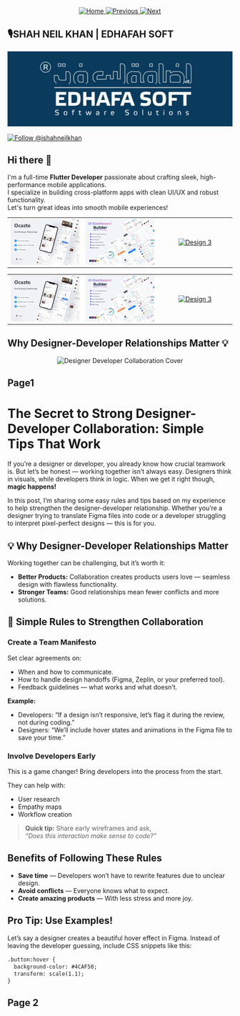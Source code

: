 
<p align="center">
  <a href="https://github.com/ishahneilkhan" target="_blank">
    <img src="https://img.shields.io/badge/Home-6f42c1?style=for-the-badge&logo=github&logoColor=white" alt="Home" />
  </a>
  <a href="https://github.com/ishahneilkhan/Assignments" target="_blank">
    <img src="https://img.shields.io/badge/Previous-555555?style=for-the-badge&logo=arrow-left&logoColor=white" alt="Previous" />
  </a>
  <a href="https://github.com/ishahneilkhan/gallery" target="_blank">
    <img src="https://img.shields.io/badge/Next-1E40AF?style=for-the-badge&logo=arrow-right&logoColor=white" alt="Next" />
  </a>
</p>


## 🎙️SHAH NEIL KHAN | EDHAFAH SOFT

![Cover](https://github.com/ishahneilkhan/Gallery/blob/main/cover%20es01.svg)



[![Follow @ishahneilkhan](https://img.shields.io/badge/Follow-@ishahneilkhan-black?style=for-the-badge&logo=github)](https://github.com/ishahneilkhan)



## Hi there 👋

I'm a full-time **Flutter Developer** passionate about crafting sleek, high-performance mobile applications.  
I specialize in building cross-platform apps with clean UI/UX and robust functionality.  
Let's turn great ideas into smooth mobile experiences!







<table>
  <tr>
    <td align="center" width="33%">
      <a href="https://github.com/ishahneilkhan/Gallery/blob/main/Frame%2034.svg" target="_blank">
        <img src="https://raw.githubusercontent.com/ishahneilkhan/Gallery/main/Frame%2034.svg" alt="Design 1" width="250" />
      </a>
    </td>
    <td align="center" width="33%">
      <a href="https://github.com/ishahneilkhan/Gallery/blob/main/Frame%2035.svg" target="_blank">
        <img src="https://raw.githubusercontent.com/ishahneilkhan/Gallery/main/Frame%2035.svg" alt="Design 2" width="250" />
      </a>
    </td>
    <td align="center" width="33%">
      <a href="https://github.com/ishahneilkhan/Gallery/blob/main/Frame%2036.svg" target="_blank">
        <img src="https://raw.githubusercontent.com/ishahneilkhan/Gallery/main/Frame%2036.svg" alt="Design 3" width="250" />
      </a>
    </td>
  </tr>
</table>


<table>
  <tr>
    <td align="center" width="33%">
      <a href="https://github.com/ishahneilkhan/Gallery/blob/main/Frame%2034.svg" target="_blank">
        <img src="https://raw.githubusercontent.com/ishahneilkhan/Gallery/main/Frame%2034.svg" alt="Design 1" width="250" />
      </a>
    </td>
    <td align="center" width="33%">
      <a href="https://github.com/ishahneilkhan/Gallery/blob/main/Frame%2035.svg" target="_blank">
        <img src="https://raw.githubusercontent.com/ishahneilkhan/Gallery/main/Frame%2035.svg" alt="Design 2" width="250" />
      </a>
    </td>
    <td align="center" width="33%">
      <a href="https://github.com/ishahneilkhan/Gallery/blob/main/Frame%2036.svg" target="_blank">
        <img src="https://raw.githubusercontent.com/ishahneilkhan/Gallery/main/Frame%2036.svg" alt="Design 3" width="250" />
      </a>
    </td>
  </tr>
</table>






## Why Designer-Developer Relationships Matter 💡

<p align="center">
  <img src="(https://github.com/ishahneilkhan/Gallery/blob/main/Cover%2012%20(1).svg)" alt="Designer Developer Collaboration Cover" />
</p>



## Page1

# The Secret to Strong Designer-Developer Collaboration: Simple Tips That Work

If you’re a designer or developer, you already know how crucial teamwork is. But let’s be honest — working together isn’t always easy. Designers think in visuals, while developers think in logic. When we get it right though, **magic happens!**

In this post, I’m sharing some easy rules and tips based on my experience to help strengthen the designer-developer relationship. Whether you’re a designer trying to translate Figma files into code or a developer struggling to interpret pixel-perfect designs — this is for you.



## 💡 Why Designer-Developer Relationships Matter

Working together can be challenging, but it’s worth it:

- **Better Products:** Collaboration creates products users love — seamless design with flawless functionality.
- **Stronger Teams:** Good relationships mean fewer conflicts and more solutions.


## 🔗 Simple Rules to Strengthen Collaboration

###  Create a Team Manifesto
Set clear agreements on:

- When and how to communicate.
- How to handle design handoffs (Figma, Zeplin, or your preferred tool).
- Feedback guidelines — what works and what doesn’t.

**Example:**
- Developers: “If a design isn’t responsive, let’s flag it during the review, not during coding.”
- Designers: “We’ll include hover states and animations in the Figma file to save your time.”


###  Involve Developers Early
This is a game changer! Bring developers into the process from the start.

They can help with:

- User research
- Empathy maps
- Workflow creation

> **Quick tip:** Share early wireframes and ask,  
> *“Does this interaction make sense to code?”*


##  Benefits of Following These Rules

- **Save time** — Developers won’t have to rewrite features due to unclear design.
- **Avoid conflicts** — Everyone knows what to expect.
- **Create amazing products** — With less stress and more joy.



##  Pro Tip: Use Examples!

Let’s say a designer creates a beautiful hover effect in Figma. Instead of leaving the developer guessing, include CSS snippets like this:


```
.button:hover {
  background-color: #4CAF50;
  transform: scale(1.1);
}
```


##  Page 2

